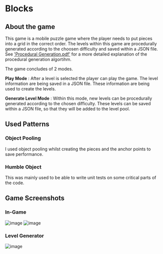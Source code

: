 # Blocks

## About the game
This game is a mobile puzzle game where the player needs to put pieces into a grid in the correct order. The levels within this game are procedurally generated according to the choosen difficulty and saved within a JSON file. See ['Procedural Generation.pdf'](https://github.com/yilserkan/Blocks/blob/main/Procedural%20Generation.pdf) for a more detailed explanation of the procedural generation algortihm. 

The game concludes of 2 modes. 

**Play Mode** : After a level is selected the player can play the game. The level information are being saved in a JSON file. These information are being used to create the levels.

**Generate Level Mode** : Within this mode, new levels can be procedurally generated according to the chosen difficulty. These levels can be saved within a JSON file, so that they will be added to the level pool.

## Used Patterns

### Object Pooling
I used object pooling whilst creating the pieces and the anchor points to save performance.

### Humble Object
This was mainly used to be able to write unit tests on some critical parts of the code.

## Game Screenshots
### In-Game
![image](https://user-images.githubusercontent.com/80252098/180988452-07a13e03-77eb-4eca-a9af-2d28822a78da.png)
![image](https://user-images.githubusercontent.com/80252098/180988564-c93b6c74-8086-48d5-861f-0e21f96ac839.png)

### Level Generator
![image](https://user-images.githubusercontent.com/80252098/180988756-9824aea9-e6d7-4299-8b86-431177ccb478.png)



